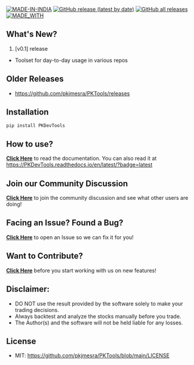 [![MADE-IN-INDIA](https://img.shields.io/badge/MADE%20WITH%20%E2%9D%A4%20IN-INDIA-orange?style=for-the-badge)](https://en.wikipedia.org/wiki/India) [![GitHub release (latest by date)](https://img.shields.io/github/v/release/pkjmesra/PKDevTools?style=for-the-badge)](#) [![GitHub all releases](https://img.shields.io/github/downloads/pkjmesra/PKTools/total?color=Green&label=Downloads&style=for-the-badge)](#) [![MADE_WITH](https://img.shields.io/badge/BUILT%20USING-PYTHON-yellow?style=for-the-badge&logo=python&logoColor=yellow)](https://www.python.org/)

## What's New?
1. [v0.1] release
* Toolset for day-to-day usage in various repos

## Older Releases
* https://github.com/pkjmesra/PKTools/releases

## Installation

```
pip install PKDevTools
```

## How to use?

[**Click Here**](https://github.com/pkjmesra/PKDevTools) to read the documentation. You can also read it at https://PKDevTools.readthedocs.io/en/latest/?badge=latest

## Join our Community Discussion

[**Click Here**](https://github.com/pkjmesra/PKTools/discussions) to join the community discussion and see what other users are doing!

## Facing an Issue? Found a Bug?

[**Click Here**](https://github.com/pkjmesra/PKTools/issues/new/choose) to open an Issue so we can fix it for you!

## Want to Contribute?

[**Click Here**](https://github.com/pkjmesra/PKTools/blob/main/CONTRIBUTING.md) before you start working with us on new features!

## Disclaimer:
* DO NOT use the result provided by the software solely to make your trading decisions.
* Always backtest and analyze the stocks manually before you trade.
* The Author(s) and the software will not be held liable for any losses.

## License
* MIT: https://github.com/pkjmesra/PKTools/blob/main/LICENSE
